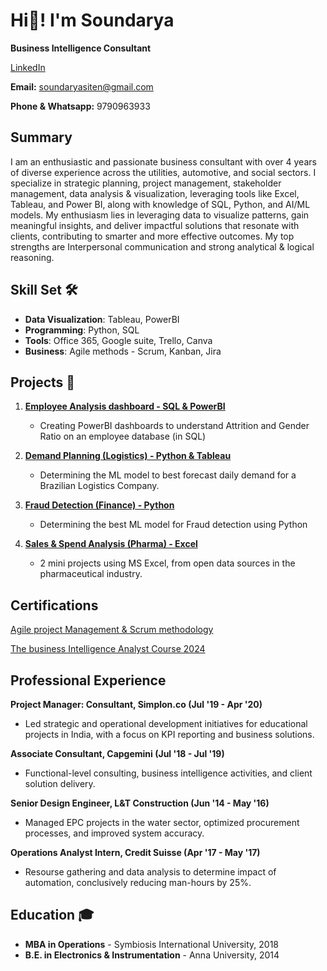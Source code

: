 # Hi👋! I'm Soundarya

**Business Intelligence Consultant**

[LinkedIn](https://www.linkedin.com/in/soundarya-r-b5180a122/)

**Email:** [soundaryasiten@gmail.com](mailto:soundaryasiten@gmail.com)

**Phone & Whatsapp:** 9790963933

## Summary
I am an enthusiastic and passionate business consultant with over 4 years of diverse experience across the utilities, automotive, and social sectors. I specialize in strategic planning, project management, stakeholder management, data analysis & visualization, leveraging tools like Excel, Tableau, and Power BI, along with knowledge of SQL, Python, and AI/ML models. My enthusiasm lies in leveraging data to visualize patterns, gain meaningful insights, and deliver impactful solutions that resonate with clients, contributing to smarter and more effective outcomes. My top strengths are Interpersonal communication and strong analytical & logical reasoning.


## Skill Set 🛠️
- **Data Visualization**: Tableau, PowerBI
- **Programming**: Python, SQL
- **Tools**: Office 365, Google suite, Trello, Canva
- **Business**: Agile methods - Scrum, Kanban, Jira

## Projects 📂

1. [**Employee Analysis dashboard - SQL & PowerBI**](https://github.com/Soundaryamerak/Employee-Dashboard-SQL-PowerBI-Logistics/blob/main/README.md)
   - Creating PowerBI dashboards to understand Attrition and Gender Ratio on an employee database (in SQL)

2. [**Demand Planning (Logistics) - Python & Tableau**](https://github.com/Soundaryamerak/Demand-planning-python-tableau-Logistics/blob/main/README.md)
   - Determining the ML model to best forecast daily demand for a Brazilian Logistics Company.

3. [**Fraud Detection (Finance) - Python**](https://github.com/Soundaryamerak/Fraud-detection-Python-credit-card-transactions/blob/main/README.md)
   - Determining the best ML model for Fraud detection using Python
   
4. [**Sales & Spend Analysis (Pharma) - Excel**](https://github.com/Soundaryamerak/Sales-spend-analysis-and-dashboard-Excel-Pharma/blob/main/README.md)
   - 2 mini projects using MS Excel, from open data sources in the pharmaceutical industry.

## Certifications

[Agile project Management & Scrum methodology](https://www.udemy.com/certificate/UC-d17e8110-ba82-4366-85c5-cd34810da48e/)
  
[The business Intelligence Analyst Course 2024](https://www.udemy.com/certificate/UC-1cad10da-126c-4f29-8076-75fb6e28c7b8/)

## Professional Experience

**Project Manager: Consultant, Simplon.co (Jul '19 - Apr '20)**
- Led strategic and operational development initiatives for educational projects in India, with a focus on KPI reporting and business solutions.
  
**Associate Consultant, Capgemini (Jul '18 - Jul '19)**
- Functional-level consulting, business intelligence activities, and client solution delivery.

**Senior Design Engineer, L&T Construction (Jun '14 - May '16)**
- Managed EPC projects in the water sector, optimized procurement processes, and improved system accuracy.

**Operations Analyst Intern, Credit Suisse (Apr '17 - May '17)**
- Resourse gathering and data analysis to determine impact of automation, conclusively reducing man-hours by 25%.

## Education 🎓
- **MBA in Operations** - Symbiosis International University, 2018
- **B.E. in Electronics & Instrumentation** - Anna University, 2014
